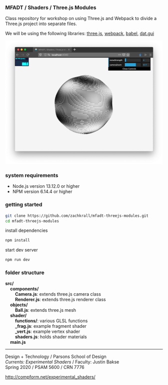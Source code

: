 ### MFADT / Shaders / Three.js Modules

Class repository for workshop on using Three.js and Webpack to divide a Three.js project into separate files.

We will be using the following libraries: [three.js](https://threejs.org/), [webpack](https://webpack.js.org/), [babel](https://babeljs.io/), [dat.gui](https://github.com/dataarts/dat.gui)

![](example.png)

### system requirements

- Node.js version 13.12.0 or higher
- NPM version 6.14.4 or higher

### getting started

```bash
git clone https://github.com/zachkrall/mfadt-threejs-modules.git
cd mfadt-threejs-modules
```

install dependencies

```bash
npm install
```

start dev server

```bash
npm run dev
```

### folder structure

**src/**
<br/>&nbsp;&nbsp;&nbsp;&nbsp;**components/**
<br/>&nbsp;&nbsp;&nbsp;&nbsp;&nbsp;&nbsp;&nbsp;&nbsp;**Camera.js**: extends three.js camera class
<br/>&nbsp;&nbsp;&nbsp;&nbsp;&nbsp;&nbsp;&nbsp;&nbsp;**Renderer.js**: extends three.js renderer class
<br/>&nbsp;&nbsp;&nbsp;&nbsp;**objects/**
<br/>&nbsp;&nbsp;&nbsp;&nbsp;&nbsp;&nbsp;&nbsp;&nbsp;**Ball.js**: extends three.js mesh
<br/>&nbsp;&nbsp;&nbsp;&nbsp;**shader/**
<br/>&nbsp;&nbsp;&nbsp;&nbsp;&nbsp;&nbsp;&nbsp;&nbsp;**functions/**: various GLSL functions
<br/>&nbsp;&nbsp;&nbsp;&nbsp;&nbsp;&nbsp;&nbsp;&nbsp;**\_frag.js**: example fragment shader
<br/>&nbsp;&nbsp;&nbsp;&nbsp;&nbsp;&nbsp;&nbsp;&nbsp;**\_vert.js**: example vertex shader
<br/>&nbsp;&nbsp;&nbsp;&nbsp;&nbsp;&nbsp;&nbsp;&nbsp;**shaders.js**: holds shader materials
<br/>&nbsp;&nbsp;&nbsp;&nbsp;**main.js**

---

Design + Technology / Parsons School of Design
<br/>_Currents: Experimental Shaders_ / Faculty: Justin Bakse
<br/>Spring 2020 / PSAM 5600 / CRN 7776

http://compform.net/experimental_shaders/
